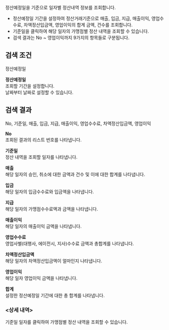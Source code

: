 정산예정일을 기준으로 일자별 정산내역 정보를 조회합니다.
- 정산예정일 기간을 설정하여 정산거래기준으로 매출, 입금, 지급, 매출이익, 영업수수료, 차액정산입금액, 영업이익의 합계 금액, 건수를 조회합니다.
- 기준일을 클릭하여 해당 일자의 가맹점별 정산 내역을 조회할 수 있습니다.
- 검색 결과는 No ~ 영업이익까지 9가지의 항목들로 구분됩니다.


## 검색 조건
정산예정일

**정산예정일**
<br>조회할 기간을 설정합니다.
<br>날짜부터 날짜로 설정할 수 있습니다.


## 검색 결과
No, 기준일, 매출, 입금, 지급, 매출이익, 영업수수료, 차액정산입금액, 영업이익

**No**
<br>조회된 결과의 리스트 번호를 나타냅니다.

**기준일**
<br>정산 내역을 조회할 일자를 나타냅니다.

**매출**
<br>해당 일자의 승인, 취소에 대한 금액과 건수 및 이에 대한 합계를 나타냅니다.

**입금**
<br>해당 일자의 입금수수료와 입금액을 나타냅니다.

**지급**
<br>해당 일자의 가맹점수수료액과 금액을 나타냅니다.

**매출이익**
<br>해당 일자의 매출이익 금액을 나타냅니다.

**영업수수료**
<br>영업사별(대행사, 에이전시, 지사)수수료 금액과 총합계를 나타냅니다.

**차액정산입금액**
<br>해당 일자의 차액정산입금액이 얼마인지 나타냅니다.

**영업이익**
<br>해당 일자 영업이익 금액을 나타냅니다.

**합계**
<br>설정한 정산예정일 기간에 대한 총 합계를 나타냅니다.

### <상세 내역>
기준일 일자를 클릭하여 가맹점별 정산 내역을 조회할 수 있습니다.